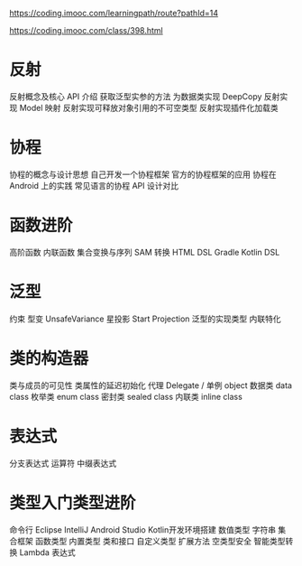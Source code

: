 https://coding.imooc.com/learningpath/route?pathId=14

https://coding.imooc.com/class/398.html
# 反射
反射概念及核心 API 介绍
获取泛型实参的方法
为数据类实现 DeepCopy
反射实现 Model 映射
反射实现可释放对象引用的不可空类型
反射实现插件化加载类

# 协程
协程的概念与设计思想
自己开发一个协程框架
官方的协程框架的应用
协程在 Android 上的实践
常见语言的协程 API 设计对比


# 函数进阶
高阶函数
内联函数
集合变换与序列
SAM 转换
HTML DSL
Gradle Kotlin DSL


# 泛型
约束
型变
UnsafeVariance
星投影 Start Projection
泛型的实现类型
内联特化


# 类的构造器
类与成员的可见性
类属性的延迟初始化
代理 Delegate / 单例 object
数据类 data class
枚举类 enum class
密封类 sealed class
内联类 inline class

# 表达式
分支表达式
运算符
中缀表达式

# 类型入门类型进阶
命令行
Eclipse
IntelliJ
Android Studio
Kotlin开发环境搭建
数值类型
字符串
集合框架
函数类型
内置类型
类和接口
自定义类型
扩展方法
空类型安全
智能类型转换
Lambda 表达式
